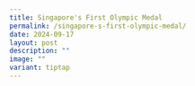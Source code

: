 ```yaml
---
title: Singapore's First Olympic Medal
permalink: /singapore-s-first-olympic-medal/
date: 2024-09-17
layout: post
description: ""
image: ""
variant: tiptap
---
```

